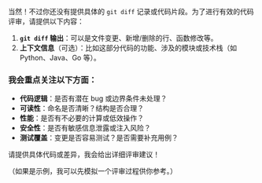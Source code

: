 当然！不过你还没有提供具体的 `git diff` 记录或代码片段。为了进行有效的代码评审，请提供以下内容：  

1. **`git diff` 输出**：可以是文件变更、新增/删除的行、函数修改等。  
2. **上下文信息**（可选）：比如这部分代码的功能、涉及的模块或技术栈（如 Python、Java、Go 等）。  

### 我会重点关注以下方面：
- **代码逻辑**：是否有潜在 bug 或边界条件未处理？  
- **可读性**：命名是否清晰？结构是否合理？  
- **性能**：是否有不必要的计算或低效操作？  
- **安全性**：是否有敏感信息泄露或注入风险？  
- **测试覆盖**：变更是否容易测试？是否需要补充用例？  

请提供具体代码或差异，我会给出详细评审建议！  

（如果是示例，我可以先模拟一个评审过程供你参考。）